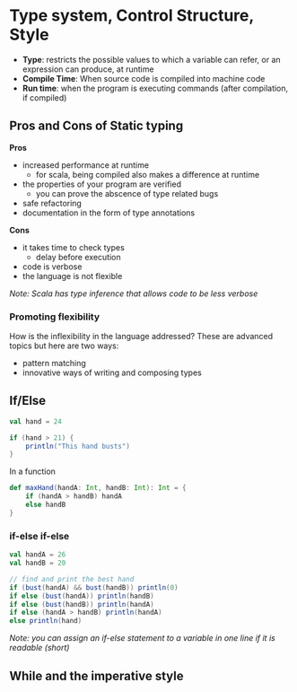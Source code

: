 # Type system, Control Structure, Style
- **Type**: restricts the possible values to which a variable can refer,
or an expression can produce, at runtime
- **Compile Time**: When source code is compiled into machine code
- **Run time**: when the program is executing commands (after compilation, if compiled)

## Pros and Cons of Static typing
**Pros**
- increased performance at runtime
    - for scala, being compiled also makes a difference at runtime
- the properties of your program are verified
    - you can prove the abscence of type related bugs
- safe refactoring
- documentation in the form of type annotations

**Cons**
- it takes time to check types
    - delay before execution
- code is verbose
- the language is not flexible

_Note: Scala has type inference that allows code to be less verbose_

### Promoting flexibility
How is the inflexibility in the language addressed? These are advanced topics but here are two ways:
- pattern matching
- innovative ways of writing and composing types

## If/Else
```scala
val hand = 24

if (hand > 21) {
    println("This hand busts")
}
```
In a function
```scala
def maxHand(handA: Int, handB: Int): Int = {
    if (handA > handB) handA
    else handB
}
```

### if-else if-else
```scala
val handA = 26
val handB = 20

// find and print the best hand
if (bust(handA) && bust(handB)) println(0)
if else (bust(handA)) println(handB)
if else (bust(handB)) println(handA)
if else (handA > handB) println(handA)
else println(hand)
```

_Note: you can assign an if-else statement to a variable in one line if it is readable (short)_

## While and the imperative style